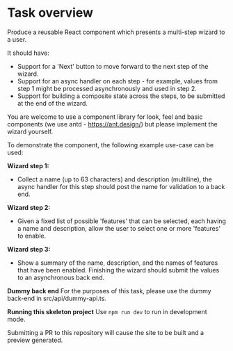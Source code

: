 # Task overview

Produce a reusable React component which presents a multi-step wizard to a user.

It should have:
* Support for a 'Next' button to move forward to the next step of the wizard.
* Support for an async handler on each step - for example, values from step 1 might be processed asynchronously and used in step 2.
* Support for building a composite state across the steps, to be submitted at the end of the wizard.

You are welcome to use a component library for look, feel and basic components (we use antd - https://ant.design/) but
please implement the wizard yourself.

To demonstrate the component, the following example use-case can be used:

**Wizard step 1:**
* Collect a name (up to 63 characters) and description (multiline), the async handler for this step should post the name for validation to a back end.

**Wizard step 2:**
* Given a fixed list of possible 'features' that can be selected, each having a
name and description, allow the user to select one or more 'features' to
enable.

**Wizard step 3:**
* Show a summary of the name, description, and the names of features that
have been enabled. Finishing the wizard should submit the values to an
asynchronous back end.

**Dummy back end**
For the purposes of this task, please use the dummy back-end in src/api/dummy-api.ts.

**Running this skeleton project**
Use `npm run dev` to run in development mode. 

Submitting a PR to this repository will cause the site to be built and a preview generated.